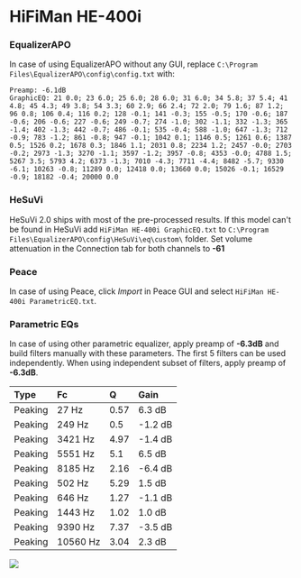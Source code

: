 # HiFiMan HE-400i

### EqualizerAPO
In case of using EqualizerAPO without any GUI, replace `C:\Program Files\EqualizerAPO\config\config.txt`
with:
```
Preamp: -6.1dB
GraphicEQ: 21 0.0; 23 6.0; 25 6.0; 28 6.0; 31 6.0; 34 5.8; 37 5.4; 41 4.8; 45 4.3; 49 3.8; 54 3.3; 60 2.9; 66 2.4; 72 2.0; 79 1.6; 87 1.2; 96 0.8; 106 0.4; 116 0.2; 128 -0.1; 141 -0.3; 155 -0.5; 170 -0.6; 187 -0.6; 206 -0.6; 227 -0.6; 249 -0.7; 274 -1.0; 302 -1.1; 332 -1.3; 365 -1.4; 402 -1.3; 442 -0.7; 486 -0.1; 535 -0.4; 588 -1.0; 647 -1.3; 712 -0.9; 783 -1.2; 861 -0.8; 947 -0.1; 1042 0.1; 1146 0.5; 1261 0.6; 1387 0.5; 1526 0.2; 1678 0.3; 1846 1.1; 2031 0.8; 2234 1.2; 2457 -0.0; 2703 -0.2; 2973 -1.3; 3270 -1.1; 3597 -1.2; 3957 -0.8; 4353 -0.0; 4788 1.5; 5267 3.5; 5793 4.2; 6373 -1.3; 7010 -4.3; 7711 -4.4; 8482 -5.7; 9330 -6.1; 10263 -0.8; 11289 0.0; 12418 0.0; 13660 0.0; 15026 -0.1; 16529 -0.9; 18182 -0.4; 20000 0.0
```

### HeSuVi
HeSuVi 2.0 ships with most of the pre-processed results. If this model can't be found in HeSuVi add
`HiFiMan HE-400i GraphicEQ.txt` to `C:\Program Files\EqualizerAPO\config\HeSuVi\eq\custom\` folder.
Set volume attenuation in the Connection tab for both channels to **-61**

### Peace
In case of using Peace, click *Import* in Peace GUI and select `HiFiMan HE-400i ParametricEQ.txt`.

### Parametric EQs
In case of using other parametric equalizer, apply preamp of **-6.3dB** and build filters manually
with these parameters. The first 5 filters can be used independently.
When using independent subset of filters, apply preamp of **-6.3dB**.

| Type    | Fc       |    Q | Gain    |
|:--------|:---------|:-----|:--------|
| Peaking | 27 Hz    | 0.57 | 6.3 dB  |
| Peaking | 249 Hz   | 0.5  | -1.2 dB |
| Peaking | 3421 Hz  | 4.97 | -1.4 dB |
| Peaking | 5551 Hz  | 5.1  | 6.5 dB  |
| Peaking | 8185 Hz  | 2.16 | -6.4 dB |
| Peaking | 502 Hz   | 5.29 | 1.5 dB  |
| Peaking | 646 Hz   | 1.27 | -1.1 dB |
| Peaking | 1443 Hz  | 1.02 | 1.0 dB  |
| Peaking | 9390 Hz  | 7.37 | -3.5 dB |
| Peaking | 10560 Hz | 3.04 | 2.3 dB  |

![](https://raw.githubusercontent.com/jaakkopasanen/AutoEq/master/results/rtings/rtings/HiFiMan%20HE-400i/HiFiMan%20HE-400i.png)